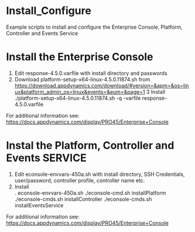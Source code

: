 # Install_Configure

Example scripts to install and configure the Enterprise Console, Platform, Controller and Events Service

# Install the Enterprise Console

1) Edit response-4.5.0.varfile with install directory and passwords
2) Download platform-setup-x64-linux-4.5.0.11874.sh from https://download.appdynamics.com/download/#version=&apm=&os=linux&platform_admin_os=linux&events=&eum=&page=1
3 Install<br/>
    ./platform-setup-x64-linux-4.5.0.11874.sh -q -varfile response-4.5.0.varfile

For additional information see: https://docs.appdynamics.com/display/PRO45/Enterprise+Console


# Instal the Platform, Controller and Events SERVICE

1) Edit econsole-envvars-450a.sh with install directory, SSH Credentials, user/password, controller profile, controller name etc.
2) Install<br/>
    . econsole-envvars-450a.sh
    ./econsole-cmd.sh installPlatform
    ./econsole-cmds.sh installController
    ./econsole-cmds.sh installEventsService


For additional information see: https://docs.appdynamics.com/display/PRO45/Enterprise+Console
